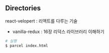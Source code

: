## Directories

react-velopert : 리액트를 다루는 기술

- vanilla-redux : 16장 리덕스 라이브러리 이해하기

```bash
# 실행
$ parcel index.html
```
